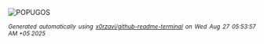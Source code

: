<div align="justify">
<picture>
    <source media="(prefers-color-scheme: dark)" srcset="https://i.ibb.co/xStR439V/output-gif.gif">
    <source media="(prefers-color-scheme: light)" srcset="https://i.ibb.co/xStR439V/output-gif.gif">
    <img alt="POPUGOS" src="https://i.ibb.co/xStR439V/output-gif.gif">
</picture>

<sub><i>Generated automatically using [x0rzavi/github-readme-terminal](https://github.com/x0rzavi/github-readme-terminal) on Wed Aug 27 05:53:57 AM +05 2025</i></sub>
</div>